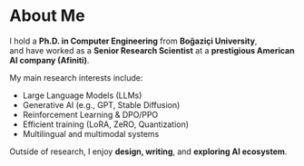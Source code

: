 # About Me

I hold a **Ph.D. in Computer Engineering** from **Boğaziçi University**,  
and have worked as a **Senior Research Scientist** at a **prestigious American AI company (Afiniti)**.  

My main research interests include:
- Large Language Models (LLMs)
- Generative AI (e.g., GPT, Stable Diffusion)
- Reinforcement Learning & DPO/PPO
- Efficient training (LoRA, ZeRO, Quantization)
- Multilingual and multimodal systems

Outside of research, I enjoy **design, writing**, and **exploring AI ecosystem**.
